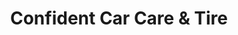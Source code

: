 ---
title: "Confident Car Care & Tire"
url: /euclid/confident-car-care-and-tire/
shop: car repair
---